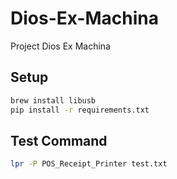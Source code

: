 # Dios-Ex-Machina
Project Dios Ex Machina


## Setup
```bash
brew install libusb
pip install -r requirements.txt
```

## Test Command
```bash
lpr -P POS_Receipt_Printer test.txt
```

